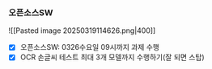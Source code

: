 ### 오픈소스SW
![[Pasted image 20250319114626.png|400]]
- [x] 오픈소스SW: 0326수요일 09시까지 과제 수행
- [x] OCR 손글씨 테스트 최대 3개 모델까지 수행하기(잘 되면 스탑)